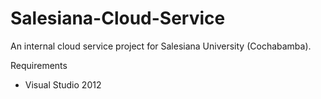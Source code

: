 Salesiana-Cloud-Service
=======================

An internal cloud service project for Salesiana University (Cochabamba).

Requirements
- Visual Studio 2012
